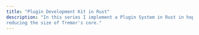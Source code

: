 ```yaml
---
title: "Plugin Development Kit in Rust"
description: "In this series I implement a Plugin System in Rust in hopes of
reducing the size of Tremor's core."
---
```

